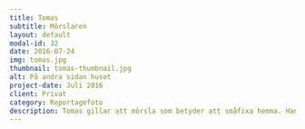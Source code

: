 ```yaml
---
title: Tomas
subtitle: Môrslaren
layout: default
modal-id: 32
date: 2016-07-24
img: tomas.jpg
thumbnail: tomas-thumbnail.jpg
alt: På andra sidan huset
project-date: Juli 2016
client: Privat
category: Reportagefoto
description: Tomas gillar att môrsla som betyder att småfixa hemma. Han behöver inte åka till andra sidan jordklotet för att må bra utan det räcker oftast med andra sidan av huset. Där kan han exempelvis odla ett stycke sommaräng i slänten eller smycka ut timmerhuset med härspinnar. Just timmerhus och dekoration av desamma är ett intresse som Tomas ärvt av sin far. I trakterna kring uppväxtorten Värmskog köpte pappan flera timmerhus som han och sönerna plockade ner stock för stock och sedan reste hemma på gården. En stor samling timmerhus ser inte grannarna i Kil. Däremot ser de den gul-svarta Skanskatröjan som har hängt med i alla år. När getingen far runt i trädgården undrar alla vad för slags nytt projekt Tomas har i görningen.
---
```

